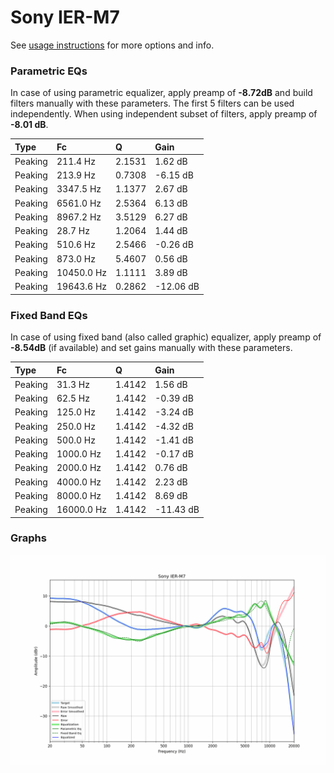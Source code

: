 # Sony IER-M7
See [usage instructions](https://github.com/jaakkopasanen/AutoEq#usage) for more options and info.

### Parametric EQs
In case of using parametric equalizer, apply preamp of **-8.72dB** and build filters manually
with these parameters. The first 5 filters can be used independently.
When using independent subset of filters, apply preamp of **-8.01 dB**.

| Type    | Fc         |      Q | Gain      |
|:--------|:-----------|:-------|:----------|
| Peaking | 211.4 Hz   | 2.1531 | 1.62 dB   |
| Peaking | 213.9 Hz   | 0.7308 | -6.15 dB  |
| Peaking | 3347.5 Hz  | 1.1377 | 2.67 dB   |
| Peaking | 6561.0 Hz  | 2.5364 | 6.13 dB   |
| Peaking | 8967.2 Hz  | 3.5129 | 6.27 dB   |
| Peaking | 28.7 Hz    | 1.2064 | 1.44 dB   |
| Peaking | 510.6 Hz   | 2.5466 | -0.26 dB  |
| Peaking | 873.0 Hz   | 5.4607 | 0.56 dB   |
| Peaking | 10450.0 Hz | 1.1111 | 3.89 dB   |
| Peaking | 19643.6 Hz | 0.2862 | -12.06 dB |

### Fixed Band EQs
In case of using fixed band (also called graphic) equalizer, apply preamp of **-8.54dB**
(if available) and set gains manually with these parameters.

| Type    | Fc         |      Q | Gain      |
|:--------|:-----------|:-------|:----------|
| Peaking | 31.3 Hz    | 1.4142 | 1.56 dB   |
| Peaking | 62.5 Hz    | 1.4142 | -0.39 dB  |
| Peaking | 125.0 Hz   | 1.4142 | -3.24 dB  |
| Peaking | 250.0 Hz   | 1.4142 | -4.32 dB  |
| Peaking | 500.0 Hz   | 1.4142 | -1.41 dB  |
| Peaking | 1000.0 Hz  | 1.4142 | -0.17 dB  |
| Peaking | 2000.0 Hz  | 1.4142 | 0.76 dB   |
| Peaking | 4000.0 Hz  | 1.4142 | 2.23 dB   |
| Peaking | 8000.0 Hz  | 1.4142 | 8.69 dB   |
| Peaking | 16000.0 Hz | 1.4142 | -11.43 dB |

### Graphs
![](./Sony%20IER-M7.png)